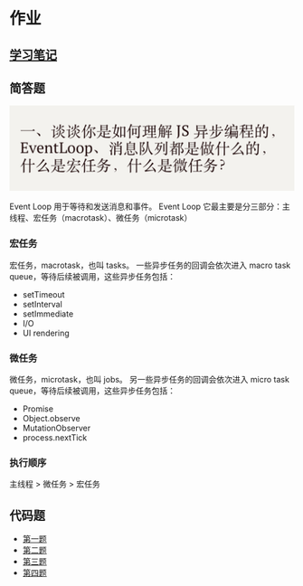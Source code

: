 # 作业

## [学习笔记](/fed-e-task-01-01/notes/README.md)

## 简答题

![question](./topic-imgs/1.png)

Event Loop 用于等待和发送消息和事件。
Event Loop 它最主要是分三部分：主线程、宏任务（macrotask）、微任务（microtask）

### 宏任务

宏任务，macrotask，也叫 tasks。 一些异步任务的回调会依次进入 macro task queue，等待后续被调用，这些异步任务包括：

- setTimeout
- setInterval
- setImmediate
- I/O
- UI rendering

### 微任务

微任务，microtask，也叫 jobs。 另一些异步任务的回调会依次进入 micro task queue，等待后续被调用，这些异步任务包括：

- Promise
- Object.observe
- MutationObserver
- process.nextTick

### 执行顺序

主线程 > 微任务 > 宏任务

## 代码题

- [第一题](code/question-1)
- [第二题](code/question-2)
- [第三题](code/question-3)
- [第四题](code/question-4)
